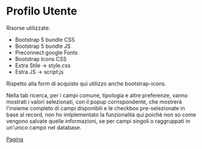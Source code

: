 # Profilo Utente

Risorse utilizzate:
- Bootstrap 5 bundle CSS
- Bootstrap 5 bundle JS
- Preconnect google Fonts
- Bootstrap Icons CSS
- Extra Stile -> style.css
- Estra JS -> script.js

Rispetto alla form di acquisto qui utilizzo anche bootstrap-icons.

Nella tab ricerca, per i campi comune, tipologia e altre preferenze, vanno mostrati i valori selezionati, con il popup corrispondente, che mostrerà l'insieme completo di campi disponibili e le checkbox pre-selezionate in base al record, non ho imlplementato la funzionalità qui poichè non so come vengono salvate quelle informazioni, se per campi singoli o raggruppati in un'unico campo nel database.


[Pagina](https://marcopedone.github.io/profilo/)
